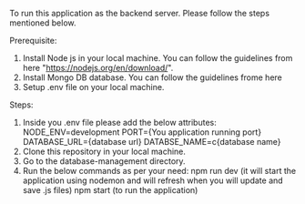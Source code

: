 To run this application as the backend server. Please follow the steps mentioned below.

Prerequisite:

1. Install Node js in your local machine. You can follow the guidelines from here "https://nodejs.org/en/download/".
2. Install Mongo DB database. You can follow the guidelines frome here
3. Setup .env file on your local machine.

Steps:

1. Inside you .env file please add the below attributes:
    NODE_ENV=development
    PORT={You application running port}
    DATABASE_URL={database url}
    DATABSE_NAME=c{database name}
2. Clone this repository in your local machine.
3. Go to the database-management directory.
4. Run the below commands as per your need:
    npm run dev (it will start the application using nodemon and will refresh when you will update and save .js files)
    npm start (to run the application)

